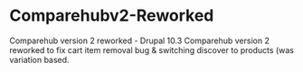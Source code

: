# Comparehubv2-Reworked
Comparehub version 2 reworked - Drupal 10.3
Comparehub version 2 reworked to fix cart item removal bug & switching discover to products (was variation based.
